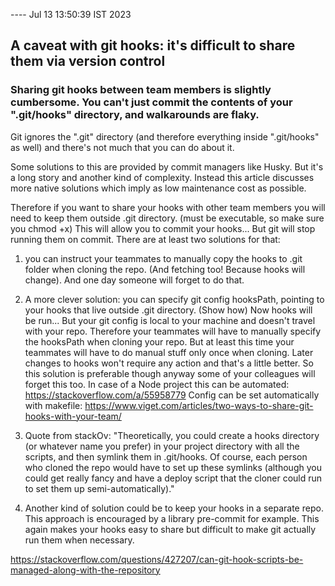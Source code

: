 ---- Jul 13 13:50:39 IST 2023
## A caveat with git hooks: it's difficult to share them via version control

### Sharing git hooks between team members is slightly cumbersome. You can't just commit the contents of your ".git/hooks" directory, and walkarounds are flaky.

Git ignores the ".git" directory (and therefore everything inside ".git/hooks" as well) and there's not much that you can do about it.

Some solutions to this are provided by commit managers like Husky. But it's a long story and another kind of complexity. Instead this article discusses more native solutions which imply as low maintenance cost as possible.

Therefore if you want to share your hooks with other team members you will need to keep them outside .git directory. (must be executable, so make sure you chmod +x) This will allow you to commit your hooks... But git will stop running them on commit. There are at least two solutions for that:

1) you can instruct your teammates to manually copy the hooks to .git folder when cloning the repo. (And fetching too! Because hooks will change). And one day someone will forget to do that.

2) A more clever solution: you can specify git config hooksPath, pointing to your hooks that live outside .git directory. (Show how) Now hooks will be run... But your git config is local to your machine and doesn't travel with your repo. Therefore your teammates will have to manually specify the hooksPath when cloning your repo.
But at least this time your teammates will have to do manual stuff only once when cloning. Later changes to hooks won't require any action and that's a little better.
So this solution is preferable though anyway some of your colleagues will forget this too.
In case of a Node project this can be automated:
    https://stackoverflow.com/a/55958779
Config can be set automatically with makefile:
    https://www.viget.com/articles/two-ways-to-share-git-hooks-with-your-team/


3) Quote from stackOv: "Theoretically, you could create a hooks directory (or whatever name you prefer) in your project directory with all the scripts, and then symlink them in .git/hooks. Of course, each person who cloned the repo would have to set up these symlinks (although you could get really fancy and have a deploy script that the cloner could run to set them up semi-automatically)."

4) Another kind of solution could be to keep your hooks in a separate repo. This approach is encouraged by a library pre-commit for example. This again makes your hooks easy to share but difficult to make git actually run them  when necessary.




https://stackoverflow.com/questions/427207/can-git-hook-scripts-be-managed-along-with-the-repository

